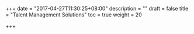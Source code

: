 +++
date = "2017-04-27T11:30:25+08:00"
description = ""
draft = false
title = "Talent Management Solutions"
toc = true
weight = 20

+++

